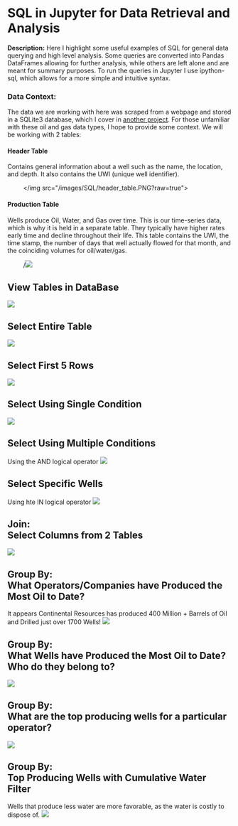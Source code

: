 # SQL in Jupyter for Data Retrieval and Analysis

**Description:** Here I highlight some useful examples of SQL for general data querying and high level analysis. Some queries are converted into Pandas DataFrames allowing for further analysis, while others are left alone and are meant for summary purposes. To run the queries in Jupyter I use ipython-sql, which allows for a more simple and intuitive syntax. 

### Data Context: 
The data we are working with here was scraped from a webpage and stored in a SQLite3 database, which I cover in [another project](/pages/page_scrapy.md). 
For those unfamiliar with these oil and gas data types, I hope to provide some context. We will be working with 2 tables:

#### Header Table
Contains general information about a well such as the name, the location, and depth. It also contains the UWI (unique well identifier).

&nbsp;&nbsp;&nbsp;&nbsp;&nbsp;&nbsp;&nbsp;&nbsp;&nbsp;</img src="/images/SQL/header_table.PNG?raw=true">

#### Production Table
Wells produce Oil, Water, and Gas over time. This is our time-series data, which is why it is held in a separate table. They typically have higher rates early time and decline throughout their life. This table contains the UWI, the time stamp, the number of days that well actually flowed for that month, and the coinciding volumes for oil/water/gas.

&nbsp;&nbsp;&nbsp;&nbsp;&nbsp;&nbsp;&nbsp;&nbsp;&nbsp;/<img src="/images/SQL/prod_table.PNG?raw=true"/>

## View Tables in DataBase
<img src="/images/SQL/View Tables.PNG?raw=true"/>
<br>

## Select Entire Table
<img src="/images/SQL/Select all from table.PNG?raw=true"/>
<br>

## Select First 5 Rows
<img src="/images/SQL/Select first 5 rows.PNG?raw=true"/>
<br>

## Select Using Single Condition
<img src="/images/SQL/Single Condition.PNG?raw=true"/>
<br>

## Select Using Multiple Conditions
Using the AND logical operator
<img src="/images/SQL/Multiple Conditions.PNG?raw=true"/>
<br>

## Select Specific Wells
Using hte IN logical operator
<img src="/images/SQL/Specific Wells.PNG?raw=true"/>
<br>

## Join: <br> Select Columns from 2 Tables
<img src="/images/SQL/Join Select Specific Columns.PNG?raw=true"/>
<br>

## Group By: <br> What Operators/Companies have Produced the Most Oil to Date?
It appears Continental Resources has produced 400 Million + Barrels of Oil and Drilled just over 1700 Wells!
<img src="/images/SQL/Aggregate Operator Oil and Wells.PNG?raw=true"/>
<br>

## Group By: <br> What Wells have Produced the Most Oil to Date? Who do they belong to? 
<img src="/images/SQL/Top Producing Wells.PNG?raw=true"/>
<br>

## Group By: <br> What are the top producing wells for a particular operator? 
<img src="/images/SQL/Top Wells by Operator.PNG?raw=true"/>
<br>

## Group By: <br> Top Producing Wells with Cumulative Water Filter
Wells that produce less water are more favorable, as the water is costly to dispose of. 
<img src="/images/SQL/Top Producing Wells Water Filter.PNG?raw=true"/>

